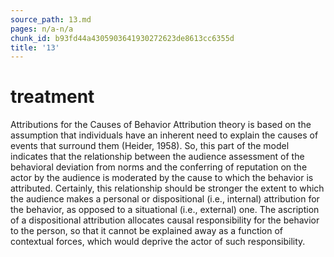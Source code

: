 ```yaml
---
source_path: 13.md
pages: n/a-n/a
chunk_id: b93fd44a4305903641930272623de8613cc6355d
title: '13'
---
```

# treatment

Attributions for the Causes of Behavior Attribution theory is based on the assumption that individuals have an inherent need to explain the causes of events that surround them (Heider, 1958). So, this part of the model indicates that the relationship between the audience assessment of the behavioral deviation from norms and the conferring of reputation on the actor by the audience is moderated by the cause to which the behavior is attributed. Certainly, this relationship should be stronger the extent to which the audience makes a personal or dispositional (i.e., internal) attribution for the behavior, as opposed to a situational (i.e., external) one. The ascription of a dispositional attribution allocates causal responsibility for the behavior to the person, so that it cannot be explained away as a function of contextual forces, which would deprive the actor of such responsibility.
